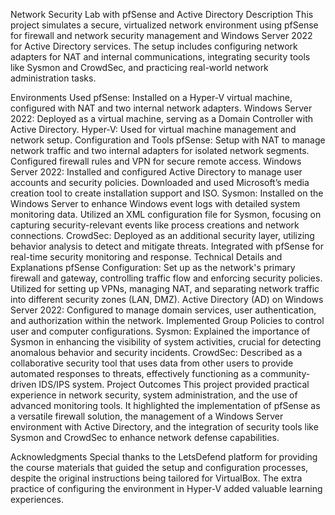 Network Security Lab with pfSense and Active Directory
Description
This project simulates a secure, virtualized network environment using pfSense for firewall and network security management and Windows Server 2022 for Active Directory services. The setup includes configuring network adapters for NAT and internal communications, integrating security tools like Sysmon and CrowdSec, and practicing real-world network administration tasks.

Environments Used
pfSense: Installed on a Hyper-V virtual machine, configured with NAT and two internal network adapters.
Windows Server 2022: Deployed as a virtual machine, serving as a Domain Controller with Active Directory.
Hyper-V: Used for virtual machine management and network setup.
Configuration and Tools
pfSense:
Setup with NAT to manage network traffic and two internal adapters for isolated network segments.
Configured firewall rules and VPN for secure remote access.
Windows Server 2022:
Installed and configured Active Directory to manage user accounts and security policies.
Downloaded and used Microsoft’s media creation tool to create installation support and ISO.
Sysmon:
Installed on the Windows Server to enhance Windows event logs with detailed system monitoring data.
Utilized an XML configuration file for Sysmon, focusing on capturing security-relevant events like process creations and network connections.
CrowdSec:
Deployed as an additional security layer, utilizing behavior analysis to detect and mitigate threats.
Integrated with pfSense for real-time security monitoring and response.
Technical Details and Explanations
pfSense Configuration:
Set up as the network's primary firewall and gateway, controlling traffic flow and enforcing security policies.
Utilized for setting up VPNs, managing NAT, and separating network traffic into different security zones (LAN, DMZ).
Active Directory (AD) on Windows Server 2022:
Configured to manage domain services, user authentication, and authorization within the network.
Implemented Group Policies to control user and computer configurations.
Sysmon:
Explained the importance of Sysmon in enhancing the visibility of system activities, crucial for detecting anomalous behavior and security incidents.
CrowdSec:
Described as a collaborative security tool that uses data from other users to provide automated responses to threats, effectively functioning as a community-driven IDS/IPS system.
Project Outcomes
This project provided practical experience in network security, system administration, and the use of advanced monitoring tools. It highlighted the implementation of pfSense as a versatile firewall solution, the management of a Windows Server environment with Active Directory, and the integration of security tools like Sysmon and CrowdSec to enhance network defense capabilities.

Acknowledgments
Special thanks to the LetsDefend platform for providing the course materials that guided the setup and configuration processes, despite the original instructions being tailored for VirtualBox. The extra practice of configuring the environment in Hyper-V added valuable learning experiences.